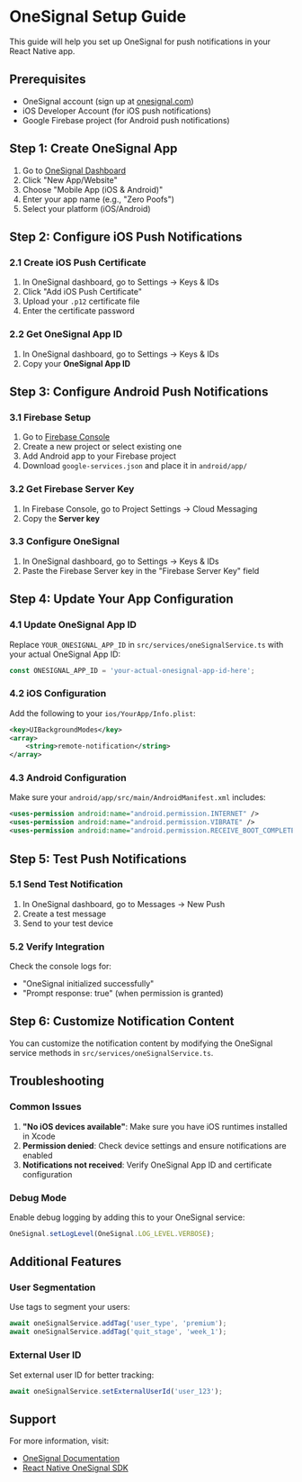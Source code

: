# OneSignal Setup Guide

This guide will help you set up OneSignal for push notifications in your React Native app.

## Prerequisites

- OneSignal account (sign up at [onesignal.com](https://onesignal.com))
- iOS Developer Account (for iOS push notifications)
- Google Firebase project (for Android push notifications)

## Step 1: Create OneSignal App

1. Go to [OneSignal Dashboard](https://app.onesignal.com)
2. Click "New App/Website"
3. Choose "Mobile App (iOS & Android)"
4. Enter your app name (e.g., "Zero Poofs")
5. Select your platform (iOS/Android)

## Step 2: Configure iOS Push Notifications

### 2.1 Create iOS Push Certificate

1. In OneSignal dashboard, go to Settings → Keys & IDs
2. Click "Add iOS Push Certificate"
3. Upload your `.p12` certificate file
4. Enter the certificate password

### 2.2 Get OneSignal App ID

1. In OneSignal dashboard, go to Settings → Keys & IDs
2. Copy your **OneSignal App ID**

## Step 3: Configure Android Push Notifications

### 3.1 Firebase Setup

1. Go to [Firebase Console](https://console.firebase.google.com)
2. Create a new project or select existing one
3. Add Android app to your Firebase project
4. Download `google-services.json` and place it in `android/app/`

### 3.2 Get Firebase Server Key

1. In Firebase Console, go to Project Settings → Cloud Messaging
2. Copy the **Server key**

### 3.3 Configure OneSignal

1. In OneSignal dashboard, go to Settings → Keys & IDs
2. Paste the Firebase Server key in the "Firebase Server Key" field

## Step 4: Update Your App Configuration

### 4.1 Update OneSignal App ID

Replace `YOUR_ONESIGNAL_APP_ID` in `src/services/oneSignalService.ts` with your actual OneSignal App ID:

```typescript
const ONESIGNAL_APP_ID = 'your-actual-onesignal-app-id-here';
```

### 4.2 iOS Configuration

Add the following to your `ios/YourApp/Info.plist`:

```xml
<key>UIBackgroundModes</key>
<array>
    <string>remote-notification</string>
</array>
```

### 4.3 Android Configuration

Make sure your `android/app/src/main/AndroidManifest.xml` includes:

```xml
<uses-permission android:name="android.permission.INTERNET" />
<uses-permission android:name="android.permission.VIBRATE" />
<uses-permission android:name="android.permission.RECEIVE_BOOT_COMPLETED" />
```

## Step 5: Test Push Notifications

### 5.1 Send Test Notification

1. In OneSignal dashboard, go to Messages → New Push
2. Create a test message
3. Send to your test device

### 5.2 Verify Integration

Check the console logs for:
- "OneSignal initialized successfully"
- "Prompt response: true" (when permission is granted)

## Step 6: Customize Notification Content

You can customize the notification content by modifying the OneSignal service methods in `src/services/oneSignalService.ts`.

## Troubleshooting

### Common Issues

1. **"No iOS devices available"**: Make sure you have iOS runtimes installed in Xcode
2. **Permission denied**: Check device settings and ensure notifications are enabled
3. **Notifications not received**: Verify OneSignal App ID and certificate configuration

### Debug Mode

Enable debug logging by adding this to your OneSignal service:

```typescript
OneSignal.setLogLevel(OneSignal.LOG_LEVEL.VERBOSE);
```

## Additional Features

### User Segmentation

Use tags to segment your users:

```typescript
await oneSignalService.addTag('user_type', 'premium');
await oneSignalService.addTag('quit_stage', 'week_1');
```

### External User ID

Set external user ID for better tracking:

```typescript
await oneSignalService.setExternalUserId('user_123');
```

## Support

For more information, visit:
- [OneSignal Documentation](https://documentation.onesignal.com)
- [React Native OneSignal SDK](https://github.com/OneSignal/react-native-onesignal)
